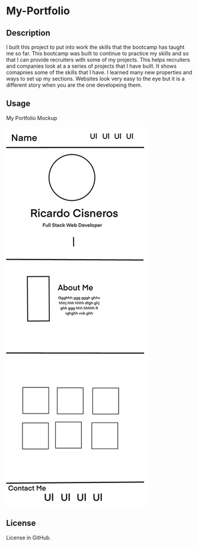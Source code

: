 # My-Portfolio


## Description



I built this project to put into work the skills that the bootcamp has taught me so far. This bootcamp was built to continue to practice my skills and so that I can provide recruiters with some of my projects. This helps recruiters and companies look at a a series of projects that I have built. It shows comapnies some of the skills that I have. I learned many new properties and ways to set up my sections. Websites look very easy to the eye but it is a different story when you are the one developeing them.








## Usage

My Portfolio Mockup


<img src="assets/mockup.PNG">
    
    




## License
License in GitHub.


